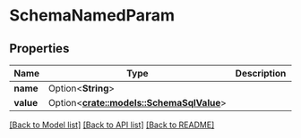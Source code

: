 # SchemaNamedParam

## Properties

Name | Type | Description | Notes
------------ | ------------- | ------------- | -------------
**name** | Option<**String**> |  | [optional]
**value** | Option<[**crate::models::SchemaSqlValue**](schemaSQLValue.md)> |  | [optional]

[[Back to Model list]](../README.md#documentation-for-models) [[Back to API list]](../README.md#documentation-for-api-endpoints) [[Back to README]](../README.md)


